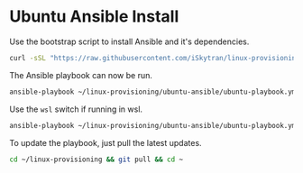 # Ubuntu Ansible Install

Use the bootstrap script to install Ansible and it's dependencies.

```sh
curl -sSL "https://raw.githubusercontent.com/iSkytran/linux-provisioning/main/ubuntu-ansible/ubuntu-bootstrap.sh" | bash -s
```

The Ansible playbook can now be run.

```sh
ansible-playbook ~/linux-provisioning/ubuntu-ansible/ubuntu-playbook.yml --ask-become-pass
```

Use the `wsl` switch if running in wsl.

```sh
ansible-playbook ~/linux-provisioning/ubuntu-ansible/ubuntu-playbook.yml -e "system=wsl" --ask-become-pass
```

To update the playbook, just pull the latest updates.

```sh
cd ~/linux-provisioning && git pull && cd ~
```
